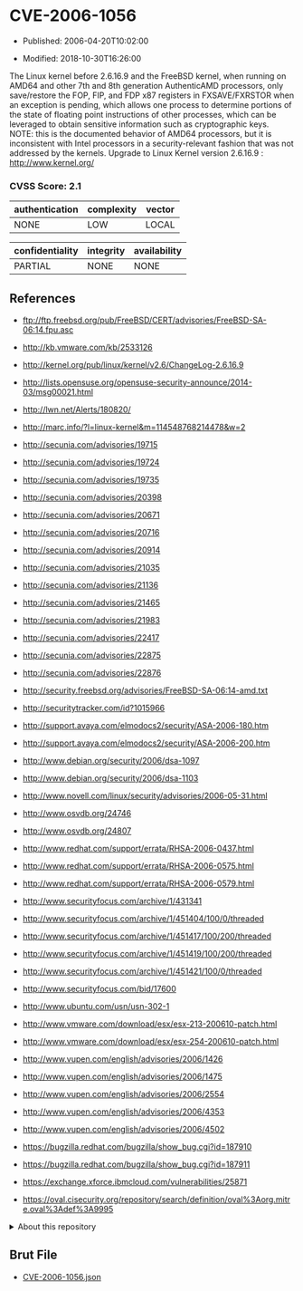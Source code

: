 # CVE-2006-1056

- Published: 2006-04-20T10:02:00

- Modified: 2018-10-30T16:26:00

The Linux kernel before 2.6.16.9 and the FreeBSD kernel, when running on AMD64 and other 7th and 8th generation AuthenticAMD processors, only save/restore the FOP, FIP, and FDP x87 registers in FXSAVE/FXRSTOR when an exception is pending, which allows one process to determine portions of the state of floating point instructions of other processes, which can be leveraged to obtain sensitive information such as cryptographic keys. NOTE: this is the documented behavior of AMD64 processors, but it is inconsistent with Intel processors in a security-relevant fashion that was not addressed by the kernels. Upgrade to Linux Kernel version 2.6.16.9 :
http://www.kernel.org/

### CVSS Score: **2.1**

| authentication | complexity | vector |
| --- | --- | --- |
| NONE | LOW | LOCAL |

| confidentiality | integrity | availability |
| --- | --- | --- |
| PARTIAL | NONE | NONE |

## References

* ftp://ftp.freebsd.org/pub/FreeBSD/CERT/advisories/FreeBSD-SA-06:14.fpu.asc

* http://kb.vmware.com/kb/2533126

* http://kernel.org/pub/linux/kernel/v2.6/ChangeLog-2.6.16.9

* http://lists.opensuse.org/opensuse-security-announce/2014-03/msg00021.html

* http://lwn.net/Alerts/180820/

* http://marc.info/?l=linux-kernel&m=114548768214478&w=2

* http://secunia.com/advisories/19715

* http://secunia.com/advisories/19724

* http://secunia.com/advisories/19735

* http://secunia.com/advisories/20398

* http://secunia.com/advisories/20671

* http://secunia.com/advisories/20716

* http://secunia.com/advisories/20914

* http://secunia.com/advisories/21035

* http://secunia.com/advisories/21136

* http://secunia.com/advisories/21465

* http://secunia.com/advisories/21983

* http://secunia.com/advisories/22417

* http://secunia.com/advisories/22875

* http://secunia.com/advisories/22876

* http://security.freebsd.org/advisories/FreeBSD-SA-06:14-amd.txt

* http://securitytracker.com/id?1015966

* http://support.avaya.com/elmodocs2/security/ASA-2006-180.htm

* http://support.avaya.com/elmodocs2/security/ASA-2006-200.htm

* http://www.debian.org/security/2006/dsa-1097

* http://www.debian.org/security/2006/dsa-1103

* http://www.novell.com/linux/security/advisories/2006-05-31.html

* http://www.osvdb.org/24746

* http://www.osvdb.org/24807

* http://www.redhat.com/support/errata/RHSA-2006-0437.html

* http://www.redhat.com/support/errata/RHSA-2006-0575.html

* http://www.redhat.com/support/errata/RHSA-2006-0579.html

* http://www.securityfocus.com/archive/1/431341

* http://www.securityfocus.com/archive/1/451404/100/0/threaded

* http://www.securityfocus.com/archive/1/451417/100/200/threaded

* http://www.securityfocus.com/archive/1/451419/100/200/threaded

* http://www.securityfocus.com/archive/1/451421/100/0/threaded

* http://www.securityfocus.com/bid/17600

* http://www.ubuntu.com/usn/usn-302-1

* http://www.vmware.com/download/esx/esx-213-200610-patch.html

* http://www.vmware.com/download/esx/esx-254-200610-patch.html

* http://www.vupen.com/english/advisories/2006/1426

* http://www.vupen.com/english/advisories/2006/1475

* http://www.vupen.com/english/advisories/2006/2554

* http://www.vupen.com/english/advisories/2006/4353

* http://www.vupen.com/english/advisories/2006/4502

* https://bugzilla.redhat.com/bugzilla/show_bug.cgi?id=187910

* https://bugzilla.redhat.com/bugzilla/show_bug.cgi?id=187911

* https://exchange.xforce.ibmcloud.com/vulnerabilities/25871

* https://oval.cisecurity.org/repository/search/definition/oval%3Aorg.mitre.oval%3Adef%3A9995

<details>
<summary>About this repository</summary> 

  This repository is part of the project [Live Hack CVE](https://github.com/Live-Hack-CVE). Main website can be found [www.live-hack.org](https://www.live-hack.org) 
  
  Made by [Sn0wAlice](https://github.com/Sn0wAlice) for the people that care about security and need to have a feed of the latest CVEs. Hope you enjoy it, don't forget to star the repo and follow me on [Twitter](https://twitter.com/Sn0wAlice) and [Github](https://github.com/Sn0wAlice). And that is my [personnal website](https://www.alice-snow.me/)

  - [Home Page](https://github.com/Live-Hack-CVE)
  - [Framework](https://github.com/Live-Hack-CVE/cve-framework)
  - [CVE database](https://github.com/Live-Hack-CVE/full_database)
  - [Changelog](https://github.com/Live-Hack-CVE/Changelog)
</details>

## Brut File

* [CVE-2006-1056.json](https://raw.githubusercontent.com/Live-Hack-CVE/full_database/main/cves/2006/CVE-2006-1056.json)


